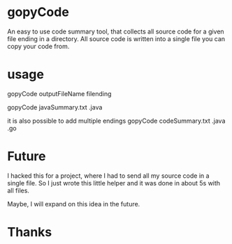 # gopyCode

An easy to use code summary tool, that collects all source code for a given file ending in a directory.
All source code is written into a single file you can copy your code from.
# usage

gopyCode outputFileName filending

gopyCode javaSummary.txt .java


it is also possible to add multiple endings
gopyCode codeSummary.txt .java .go


# Future

I hacked this for a project, where I had to send all my source code in a single file. So I just wrote this little helper and it was done in about 5s with all files.

Maybe, I will expand on this idea in the future.


# Thanks